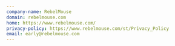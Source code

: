 ```yaml
---
company-name: RebelMouse
domain: rebelmouse.com
home: https://www.rebelmouse.com/
privacy-policy: https://www.rebelmouse.com/st/Privacy_Policy
email: early@rebelmouse.com
---
```




